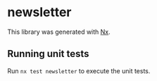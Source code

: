 # newsletter

This library was generated with [Nx](https://nx.dev).

## Running unit tests

Run `nx test newsletter` to execute the unit tests.
